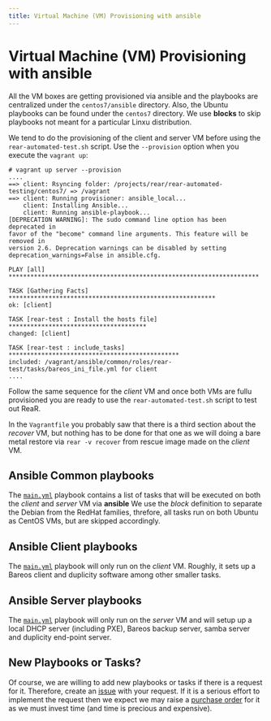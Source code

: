 ```yaml
---
title: Virtual Machine (VM) Provisioning with ansible
---
```


# Virtual Machine (VM) Provisioning with ansible

All the VM boxes are getting provisioned via ansible and the playbooks are centralized under the `centos7/ansible` directory. Also, the Ubuntu playbooks can be found under the `centos7` directory. We use **blocks** to skip playbooks not meant for a particular Linxu distribution.

We tend to do the provisioning of the client and server VM before using the `rear-automated-test.sh` script. Use the `--provision` option when you execute the `vagrant up`:

    # vagrant up server --provision 
    ....
    ==> client: Rsyncing folder: /projects/rear/rear-automated-testing/centos7/ => /vagrant
    ==> client: Running provisioner: ansible_local...
        client: Installing Ansible...
        client: Running ansible-playbook...
    [DEPRECATION WARNING]: The sudo command line option has been deprecated in 
    favor of the "become" command line arguments. This feature will be removed in 
    version 2.6. Deprecation warnings can be disabled by setting 
    deprecation_warnings=False in ansible.cfg.
    
    PLAY [all] *********************************************************************
    
    TASK [Gathering Facts] *********************************************************
    ok: [client]
    
    TASK [rear-test : Install the hosts file] **************************************
    changed: [client]
    
    TASK [rear-test : include_tasks] ***********************************************
    included: /vagrant/ansible/common/roles/rear-test/tasks/bareos_ini_file.yml for client
    ....
         
Follow the same sequence for the *client* VM and once both VMs are fullu provisioned you are ready to use the `rear-automated-test.sh` script to test out ReaR.

In the `Vagrantfile` you probably saw that there is a third section about the *recover* VM, but nothing has to be done for that one as we will doing a bare metal restore via `rear -v recover` from rescue image made on the *client* VM.

## Ansible Common playbooks

The [`main.yml`](https://github.com/gdha/rear-automated-testing/blob/master/centos7/ansible/common/roles/rear-test/tasks/main.yml) playbook contains a list of tasks that will be executed on both the *client* and *server* VM via **ansible**
We use the *block* definition to separate the Debian from the RedHat families, threfore, all tasks run on both Ubuntu as CentOS VMs, but are skipped accordingly.

## Ansible Client playbooks

The [`main.yml`](https://github.com/gdha/rear-automated-testing/blob/master/centos7/ansible/client/roles/rear-test/tasks/main.yml) playbook will only run on the *client* VM. Roughly, it sets up a Bareos client and duplicity software among other smaller tasks.

## Ansible Server playbooks

The [`main.yml`](https://github.com/gdha/rear-automated-testing/blob/master/centos7/ansible/server/roles/rear-test/tasks/main.yml) playbook will only run on the *server* VM and will setup up a local DHCP server (including PXE), Bareos backup server, samba server and duplicity end-point server.

## New Playbooks or Tasks?

Of course, we are willing to add new playbooks or tasks if there is a request for it. Therefore, create an [issue](https://github.com/gdha/rear-automated-testing/issues) with your request. If it is a serious effort to implement the request then we expect we may raise a [purchase order](http://www.it3.be/rear-support/rear-support-pricelist.pdf) for it as we must invest time (and time is precious and expensive).
